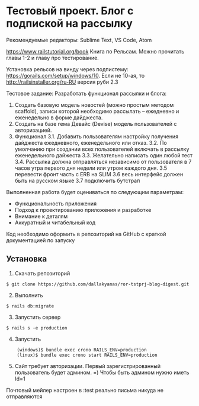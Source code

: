# Тестовый проект. Блог с подпиской на рассылку

Рекомендуемые редакторы: Sublime Text, VS Code, Atom

https://www.railstutorial.org/book Книга по Рельсам. Можно прочитать главы 1-2 и главу про тестирование.

Установка рельсов на винду через подпистему: https://gorails.com/setup/windows/10. Если не 10-ая, то http://railsinstaller.org/ru-RU версия руби 2.3

Тестовое задание:
Разработать функционал рассылки и блога:

1.  Создать базовую модель новостей (можно простым методом scaffold), записи которой необходимо рассылать – ежедневно и еженедельно в форме дайджеста.
2.  Создать на базе гема Девайс (Devise) модель пользователей с авторизацией.
3.  Функционал
 3.1.  Добавить пользователям настройку получения дайджеста ежедневного, еженедельного или отказ.
 3.2.  По умолчанию при создании всех пользователей включать в рассылку еженедельного дайжеста
 3.3.  Желательно написать один любой тест
 3.4.  Рассылка должна отправляться независимо от пользователя в 7 часов утра первого дня недели или утром
каждого дня.
 3.5 перевести фронт часть с ERB на SLIM
 3.6 весь интерфейс должен быть на русском языке
 3.7 подключить бутстрап

Выполненная работа будет оцениваться по следующим параметрам:
* Функциональность приложения
* Подход к проектированию приложения и разработке
* Внимание к деталям
* Аккуратный и читабельный код

Код необходимо оформить в репозиторий на GitHub с краткой документацией по запуску

## Установка

1. Скачать репозиторий
```
$ git clone https://github.com/dallakyanas/ror-tstprj-blog-digest.git
```
2. Выполнить
```
$ rails db:migrate
```
3. Запустить сервер
```
$ rails s -e production
```
4. Запустить
```
    (windows)$ bundle exec crono RAILS_ENV=production
    (linux)$ bundle exec crono start RAILS_ENV=production
```
5. Сайт требует авторизации. Первый зарегистрированный пользователь будет админом. =) Чтобы быть админом нужно иметь Id=1

Почтовый мейлер настроен в :test реально письма никуда не отправляются